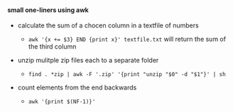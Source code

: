 #### small one-liners using awk 

- calculate the sum of a chocen column in a textfile of numbers 
	- `awk '{x += $3} END {print x}' textfile.txt` will return the sum of the third column 

- unzip mulitple zip files each to a separate folder 
	- `find . *zip | awk -F '.zip' '{print "unzip "$0" -d "$1"}' | sh`

- count elements from the end backwards 
	- `awk '{print $(NF-1)}'`
